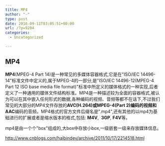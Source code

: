 ```yaml
---
title: MP4
author: "-"
type: post
date: 2016-09-11T03:05:51+00:00
url: /?p=9204
categories:
  - Uncategorized

---
```

## MP4
**MP4**(MPEG-4 Part 14)是一种常见的多媒体容器格式,它是在"ISO/IEC 14496-14"标准文件中定义的,属于MPEG-4的一部分,是"ISO/IEC 14496-12(MPEG-4 Part 12 ISO base media file format)"标准中所定义的媒体格式的一种实现,后者定义了一种通用的媒体文件结构标准。MP4是一种描述较为全面的容器格式,被认为可以在其中嵌入任何形式的数据,各种编码的视频、音频等都不在话下,不过我们常见的大部分的MP4文件存放的**AVC(H.264)**或**MPEG-4(Part 2)**编码的视频和**AAC**编码的音频。MP4格式的官方文件后缀名是".mp4",还有其他的以mp4为基础进行的扩展或者是缩水版本的格式,包括: **M4V**,  **3GP**, **F4V**等。

mp4是由一个个"box"组成的,大box中存放小box,一级嵌套一级来存放媒体信息。

http://www.cnblogs.com/haibindev/archive/2011/10/17/2214518.html